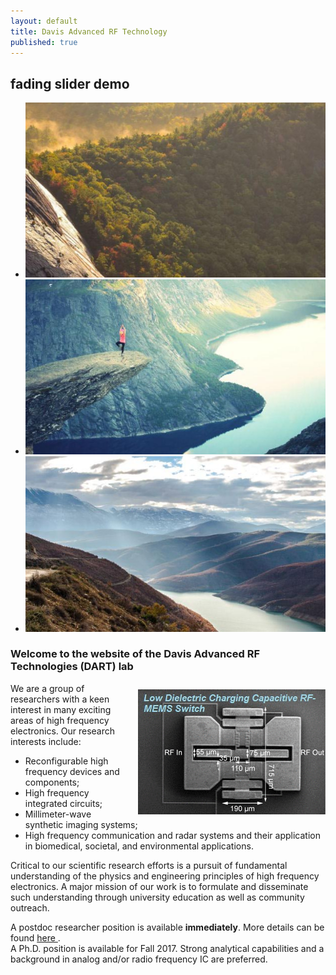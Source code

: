 ```yaml
---
layout: default
title: Davis Advanced RF Technology
published: true
---
```

<!--

<h2>Automatic Slideshow</h2>
<p>Change image every 2 seconds:</p>

<div class="slideshow-container">

<div class="mySlides fade">
  <div class="numbertext">1 / 3</div>
  <img src="images/img_nature_wide.jpg" style="width:100%">
  <div class="text">Caption Text</div>
</div>

<div class="mySlides fade">
  <div class="numbertext">2 / 3</div>
  <img src="images/img_fjords_wide.jpg" style="width:100%">
  <div class="text">Caption Two</div>
</div>

<div class="mySlides fade">
  <div class="numbertext">3 / 3</div>
  <img src="images/img_mountains_wide.jpg" style="width:100%">
  <div class="text">Caption Three</div>
</div>

</div>
<br>

<div style="text-align:center">
  <span class="dot"></span> 
  <span class="dot"></span> 
  <span class="dot"></span> 
</div>

<script>
var slideIndex = 0;
showSlides();

function showSlides() {
    var i;
    var slides = document.getElementsByClassName("mySlides");
    var dots = document.getElementsByClassName("dot");
    for (i = 0; i < slides.length; i++) {
       slides[i].style.display = "none";  
    }
    slideIndex++;
    if (slideIndex > slides.length) {slideIndex = 1}    
    for (i = 0; i < dots.length; i++) {
        dots[i].className = dots[i].className.replace(" active", "");
    }
    slides[slideIndex-1].style.display = "block";  
    dots[slideIndex-1].className += " active";
    setTimeout(showSlides, 4000); // Change image every 2 seconds
}
</script>

-->

<div>
<h2> fading slider demo </h2>
	<div class="fading-slider">
		<ul>
			<li><img src="images/img_nature_wide.jpg" alt="Cats!"></li>
			<li><img src="images/img_fjords_wide.jpg" alt="Cats!"></li>
			<li><img src="images/img_mountains_wide.jpg" alt="Cats!"></li>
		</ul>
	</div>
	<script>
		$('.fading-slider').unslider({
			autoplay: true,
			arrows: false
		});
	</script>
</div>

### Welcome to the website of the Davis Advanced RF Technologies (DART) lab
<img src="/images/gallery.gif" width="300px" style="float:right; margin-top:10px; margin-left:15px;">

We are a group of researchers with a keen interest in many exciting areas of high frequency electronics. Our research interests include:

- Reconfigurable high frequency devices and components;
- High frequency integrated circuits;
- Millimeter-wave synthetic imaging systems;
- High frequency communication and radar systems and their application in biomedical, societal, and environmental applications.

Critical to our scientific research efforts is a pursuit of fundamental understanding of the physics and engineering principles of high frequency electronics. A major mission of our work is to formulate and disseminate such understanding through university education as well as community outreach.
<!---
The DART lab is housed in Kemper Hall on the beautiful UC Davis campus. The lab is affiliated with the Davis Millimeter-wave Research Center (DMRC). The DMRC is broadly focused on fostering millimeter wave technology for wireless communications, radar, sensing, and imaging systems.
-->

<div class="alert alert-danger">
    A postdoc researcher position is available <strong>immediately</strong>. More details can be found <a href="/people/postdoc-spar.html"> here </a>.
</div>

<div class="alert alert-info">
    A Ph.D. position is available for Fall 2017. Strong analytical capabilities and a background in analog and/or radio frequency IC are preferred.
</div>
<!---
#### A postdoc researcher position is available for 2016. More details can be found [here](/postdoccm.html). 

We are always looking for motivated students and researchers to join the group. Read [more](/joiningdart.html) if you are interested.
-->


{% assign papers = (site.publication | sort: 'sort_key') %}
<ol reversed>
  {% for paper in papers reversed %}
  <li> {{ paper.author }}, <span style='font-weight: 600;'>"{{ paper.title }}," </span> </li>
  {% endfor %}
</ol>